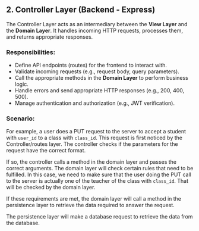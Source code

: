 ## 2. **Controller Layer (Backend - Express)**

The Controller Layer acts as an intermediary between the **View Layer** and the **Domain Layer**. It handles incoming
HTTP requests, processes them, and returns appropriate responses.

### Responsibilities:

- Define API endpoints (routes) for the frontend to interact with.
- Validate incoming requests (e.g., request body, query parameters).
- Call the appropriate methods in the **Domain Layer** to perform business logic.
- Handle errors and send appropriate HTTP responses (e.g., 200, 400, 500).
- Manage authentication and authorization (e.g., JWT verification).

### Scenario:

For example, a user does a PUT request to the server to accept a student with `user_id` to a class with `class_id`.
This request is first noticed by the Controller/routes layer. The controller checks if the parameters for the request
have the correct format.

If so, the controller calls a method in the domain layer and passes the correct arguments. The domain layer will check
certain rules that need to be fulfilled. In this case, we need to make sure that the user doing the PUT call to the
server is actually one of the teacher of the class with `class_id`. That will be checked by the domain layer.

If these requirements are met, the domain layer will call a method in the persistence layer to retrieve the data
required to answer the request.

The persistence layer will make a database request to retrieve the data from the database.

